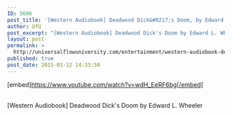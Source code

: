 ```yaml
---
ID: 5696
post_title: '[Western Audiobook] Deadwood Dick&#8217;s Doom, by Edward L. Wheeler'
author: UfU
post_excerpt: "[Western Audiobook] Deadwood Dick's Doom by Edward L. Wheeler"
layout: post
permalink: >
  http://universalflowuniversity.com/entertainment/western-audiobook-deadwood-dicks-doom-by-edward-l-wheeler/
published: true
post_date: 2015-01-12 14:33:50
---
```

[embed]https://www.youtube.com/watch?v=wdH_EeRF6bg[/embed]</br></br>
<p>[Western Audiobook] Deadwood Dick's Doom by Edward L. Wheeler</p>
